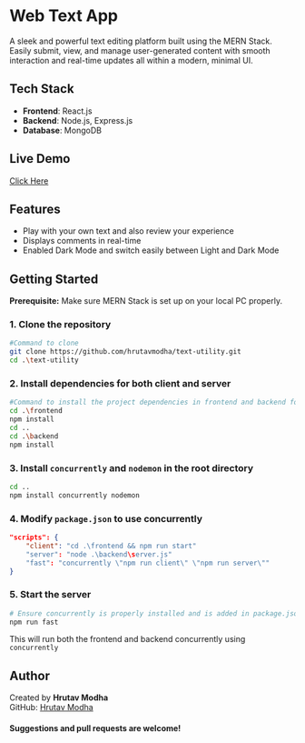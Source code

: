 # Web Text App
A sleek and powerful text editing platform built using the MERN Stack. Easily submit, view, and manage user-generated content with smooth interaction and real-time updates all within a modern, minimal UI.
## Tech Stack
- **Frontend**: React.js  
- **Backend**: Node.js, Express.js  
- **Database**: MongoDB
## Live Demo
[Click Here](https://webtextapp.onrender.com)
## Features
- Play with your own text and also review your experience 
- Displays comments in real-time
- Enabled Dark Mode and switch easily between Light and Dark Mode
## Getting Started
**Prerequisite:** Make sure MERN Stack is set up on your local PC properly.
### 1. Clone the repository
```bash
#Command to clone
git clone https://github.com/hrutavmodha/text-utility.git
cd .\text-utility
```
### 2. Install dependencies for both client and server
```bash
#Command to install the project dependencies in frontend and backend folders seperately
cd .\frontend
npm install
cd ..
cd .\backend
npm install
```
### 3. Install `concurrently` and `nodemon` in the root directory
```bash
cd ..
npm install concurrently nodemon
```
### 4. Modify `package.json` to use concurrently
```JSON
"scripts": {
    "client": "cd .\frontend && npm run start"
    "server": "node .\backend\server.js"
    "fast": "concurrently \"npm run client\" \"npm run server\""
}
```
### 5. Start the server
```bash
# Ensure concurrently is properly installed and is added in package.json to handle frontend and backend concurrently before running the following command
npm run fast
```
This will run both the frontend and backend concurrently using `concurrently`
## Author
Created by **Hrutav Modha**  
GitHub: [Hrutav Modha](https://github.com/hrutavmodha)
#### Suggestions and pull requests are welcome!
